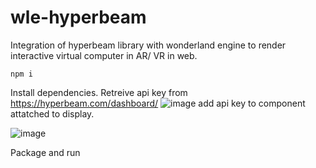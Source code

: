 # wle-hyperbeam
Integration of hyperbeam library with wonderland engine to render interactive virtual computer in AR/ VR in web.
```
npm i
```
Install dependencies.
Retreive api key from https://hyperbeam.com/dashboard/
![image](https://github.com/NSTCG/wle-hyperbeam/assets/68344430/851c3ecd-1166-411a-8ded-9fd5ef1affd0)
add api key to component attatched to display.

![image](https://github.com/NSTCG/wle-hyperbeam/assets/68344430/27de3ce6-af52-43fd-85b8-c1cc00ccfd6d)

Package and run 


